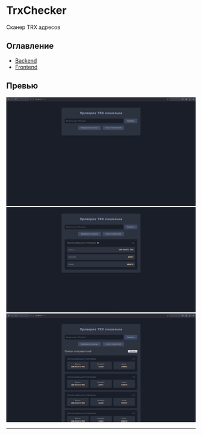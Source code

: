 # TrxChecker
Сканер TRX адресов
## Оглавление 
- [Backend](#backend)  
- [Frontend](#frontend)  


## Превью
![](README_media/item1.png)
![](README_media/item2.png)
![](README_media/item3.png)

---
